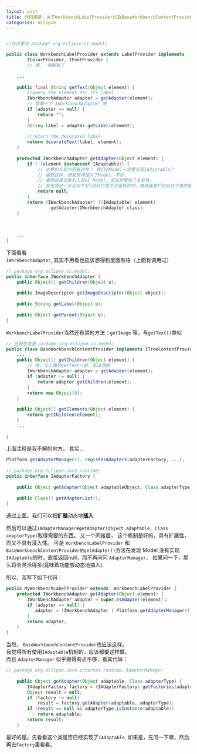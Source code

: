 ```yaml
---
layout: post
title: 代码摘录：关于WorkbenchLabelProvider以及BaseWorkbenchContentProvider
categories: eclipse
---
```


 
```java

//在这里找 package org.eclipse.ui.model;  

public class WorkbenchLabelProvider extends LabelProvider implements  
        IColorProvider, IFontProvider {   
        // 嘿,  啥都有了  
    
    ...  
  
    public final String getText(Object element) {  
        //query the element for its label  
        IWorkbenchAdapter adapter = getAdapter(element);    
        // 需要一个 IWorkbenchAdapter 呀  
        if (adapter == null) {  
            return "";  
        }  
        String label = adapter.getLabel(element);  
  
        //return the decorated label  
        return decorateText(label, element);  
    }  
  
    protected IWorkbenchAdapter getAdapter(Object element) {  
        if (!(element instanceof IAdaptable)) {   
            // 这里的实现为何是这样？ 我们的Model一定要实现IAdaptable？ 
            // 虽然这样，但我觉得侵入了Model，不好， 
            // 虽然这里可能引入是UI Model，但这却增加了复杂性。  
            // 我觉得这一步实现不好[还好它是方法是保护的，竟味着我们可以在子类中重写它，见下面]。  
            return null;  
        }  
        return (IWorkbenchAdapter) ((IAdaptable) element)  
                .getAdapter(IWorkbenchAdapter.class);  
    }  
  
     
  
    ...  
}  
```

下面看看`IWorkbenchAdapter`, 其实不用看也应该想得到里面有啥（上面有调用过）


```java 
// package org.eclipse.ui.model;  
public interface IWorkbenchAdapter {  
    public Object[] getChildren(Object o);  
  
    public ImageDescriptor getImageDescriptor(Object object);  
  
    public String getLabel(Object o);  
  
    public Object getParent(Object o);  
}  
```

`WorkbenchLabelProvider`当然还有其他方法：`getImage` 等，与`getText()`类似

 
```java
// 还是在这里 package org.eclipse.ui.model;  
public class BaseWorkbenchContentProvider implements ITreeContentProvider {  
    ...  
    public Object[] getChildren(Object element) {    
        // 哈，与上面的getText一样，如法炮制  
        IWorkbenchAdapter adapter = getAdapter(element);  
        if (adapter != null) {  
            return adapter.getChildren(element);  
        }  
        return new Object[0];  
    }  
  
    public Object[] getElements(Object element) {  
        return getChildren(element);  
    }  
    ...  
  
}  
```


上面注释是我不解的地方， 其实...


```java
Platform.getAdapterManager(). registerAdapters(adapterFactory, ...);  
  
// package org.eclipse.core.runtime;  
public interface IAdapterFactory {  
  
    public Object getAdapter(Object adaptableObject, Class adapterType);  
  
    public Class[] getAdapterList();  
}  
```


通过上面。我们可以把**扩展**动态地**插入**

然后可以通过`IAdapterManager#getAdapter(Object adaptable, Class adapterType)`取得需要的东西。 又一个间接层， 这个机制是好的，具有扩展性，而又不具有浸入性。 可是 `WorkbenchLabelProvider` 和 `BaseWorkbenchContentProvider的getAdapter()`方法在发现 Model 没有实现`IAdaptable`的时，直接返回null，而不再问问 `AdapterManager`， 如果问一下，那么将会灵活得多(竟味着功能够动态地插入).

所以，我写下如下代码： 


```java 
public MyWorkbenchLabelProvider extends  WorkbenchLabelProvider {  
    protected IWorkbenchAdapter getAdapter(Object element) {  
        IWorkbenchAdapter adapter = super.etAdapter(element)；  
        if (adapter == null) {  
           adapter = (IWorkbenchAdapter ) Platform.getAdapterManager().getAdapter(element, IWorkbenchAdapter.class);  
        }  
        return adapter;  
    }  
}  
```


当然， `BaseWorkbenchContentProvider`也应该这样。  
我觉得所有使用`IAdaptable`机制的，应该都要这样做。  
而且 `AdapterManager` 似乎做得有点不够，看其代码：

 
```java
// package org.eclipse.core.internal.runtime。AdapterManager  
  
    public Object getAdapter(Object adaptable, Class adapterType) {  
        IAdapterFactory factory = (IAdapterFactory) getFactories(adaptable.getClass()).get(adapterType.getName());  
        Object result = null;  
        if (factory != null)  
            result = factory.getAdapter(adaptable, adapterType);  
        if (result == null && adapterType.isInstance(adaptable))  
            return adaptable;  
        return result;  
    }  
```

最好的是。先看看这个类是否已经实现了`IAdaptable`, 如果是，先问一下嘛，然后再去`Factory`里看看。
